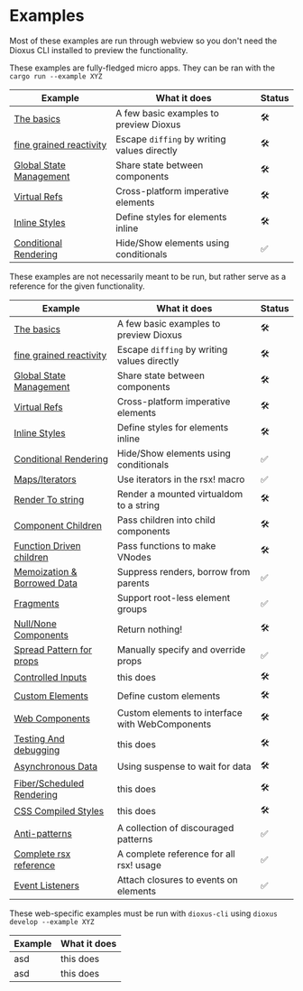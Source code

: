 # Examples

Most of these examples are run through webview so you don't need the Dioxus CLI installed to preview the functionality.

These examples are fully-fledged micro apps. They can be ran with the `cargo run --example XYZ`

| Example                                             | What it does                                | Status |
| --------------------------------------------------- | ------------------------------------------- | ------ |
| [The basics](./basics.rs)                           | A few basic examples to preview Dioxus      | 🛠      |
| [fine grained reactivity](./signals.rs)             | Escape `diffing` by writing values directly | 🛠      |
| [Global State Management](./statemanagement.rs)     | Share state between components              | 🛠      |
| [Virtual Refs]()                                    | Cross-platform imperative elements          | 🛠      |
| [Inline Styles](./inline-styles.rs)                 | Define styles for elements inline           | 🛠      |
| [Conditional Rendering](./conditional-rendering.rs) | Hide/Show elements using conditionals       | ✅      |

These examples are not necessarily meant to be run, but rather serve as a reference for the given functionality.

| Example                                             | What it does                                    | Status |
| --------------------------------------------------- | ----------------------------------------------- | ------ |
| [The basics](./basics.rs)                           | A few basic examples to preview Dioxus          | 🛠      |
| [fine grained reactivity](./signals.rs)             | Escape `diffing` by writing values directly     | 🛠      |
| [Global State Management](./statemanagement.rs)     | Share state between components                  | 🛠      |
| [Virtual Refs]()                                    | Cross-platform imperative elements              | 🛠      |
| [Inline Styles](./inline-styles.rs)                 | Define styles for elements inline               | 🛠      |
| [Conditional Rendering](./conditional-rendering.rs) | Hide/Show elements using conditionals           | ✅      |
| [Maps/Iterators](./iterators.rs)                    | Use iterators in the rsx! macro                 | ✅      |
| [Render To string](./tostring.rs)                   | Render a mounted virtualdom to a string         | 🛠      |
| [Component Children](./children.rs)                 | Pass children into child components             | 🛠      |
| [Function Driven children]()                        | Pass functions to make VNodes                   | 🛠      |
| [Memoization & Borrowed Data](./memo.rs)            | Suppress renders, borrow from parents           | ✅      |
| [Fragments](./fragments.rs)                         | Support root-less element groups                | ✅      |
| [Null/None Components](./empty.rs)                  | Return nothing!                                 | 🛠      |
| [Spread Pattern for props](./spreadpattern.rs)      | Manually specify and override props             | ✅      |
| [Controlled Inputs](./controlled-inputs.rs)         | this does                                       | 🛠      |
| [Custom Elements]()                                 | Define custom elements                          | 🛠      |
| [Web Components]()                                  | Custom elements to interface with WebComponents | 🛠      |
| [Testing And debugging]()                           | this does                                       | 🛠      |
| [Asynchronous Data]()                               | Using suspense to wait for data                 | 🛠      |
| [Fiber/Scheduled Rendering]()                       | this does                                       | 🛠      |
| [CSS Compiled Styles]()                             | this does                                       | 🛠      |
| [Anti-patterns](./antipatterns.rs)                  | A collection of discouraged patterns            | ✅      |
| [Complete rsx reference](./rsx_usage.rs)            | A complete reference for all rsx! usage         | ✅      |
| [Event Listeners](./listener.rs)                    | Attach closures to events on elements           | ✅      |

These web-specific examples must be run with `dioxus-cli` using `dioxus develop --example XYZ`

| Example | What it does |
| ------- | ------------ |
| asd     | this does    |
| asd     | this does    |
